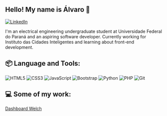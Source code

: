## Hello! My name is Álvaro 👋
[![LinkedIn](https://img.shields.io/badge/LinkedIn-0077B5?style=for-the-badge&logo=linkedin&logoColor=white)](https://www.linkedin.com/in/alvaro-jose-baranoski/)


I'm an electrical engineering undergraduate student at Universidade Federal do Paraná and an aspiring software developer. Currently working for Instituto das Cidades Inteligentes and learning about front-end development.



## :package: Language and Tools:

![HTML5](https://img.shields.io/badge/HTML5-E34F26?style=for-the-badge&logo=HTML5&logoColor=white)
![CSS3](https://img.shields.io/badge/CSS3-1572B6?style=for-the-badge&logo=CSS3&logoColor=white)
![JavaScript](https://img.shields.io/badge/JavaScript-F7DF1E?style=for-the-badge&logo=JavaScript&logoColor=white)
![Bootstrap](https://img.shields.io/badge/Bootstrap-7952B3?style=for-the-badge&logo=Bootstrap&logoColor=white)
![Python](https://img.shields.io/badge/Python-3776AB?style=for-the-badge&logo=python&logoColor=white)
![PHP](https://img.shields.io/badge/PHP-777BB4?style=for-the-badge&logo=PHP&logoColor=white)
![Git](https://img.shields.io/badge/Git-F05032?style=for-the-badge&logo=Git&logoColor=white)

## :computer: Some of my work:
[Dashboard Welch](https://sirius.eletrica.ufpr.br/welch/index.php)
